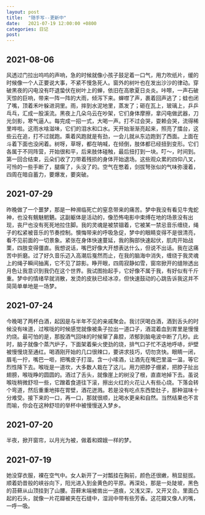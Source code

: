 ```yaml
---
layout: post
title:  "随手写--更新中"
date:   2021-07-19 12:00:00 +0800
categories: 日记
post: 
---
```


## 2021-08-06

风透过门拉出呜呜的声响，急的时候就像小孩子鼓足着一口气，用力吹纸片，缓的时候像一个人正要说大事，不紧不慢急死人。窗外的树叶也在发出沙沙的律动。穿破黑夜的闪电没有吓退蛰伏在树叶上的蝉，依旧在高歌夏日炎炎。咔嚓，一声石破天惊的巨响，带来一阵一阵的大雨，倾泻下来。蝉噤了声，裹着回声逃了；蛙也闭了嘴，顶着禾叶躲进洞里。雨，摔到水泥地里，蒸发了；砸在瓦上，玻璃上，乒乒乓乓，汇成一股溪流。黑夜上几朵乌云在吵架，它们身体摩擦，拿闪电做武器，刀光剑影，寒气逼人。每完成一招一式，大喝一声。打不过会哭，耍赖会哭，流得稀里哗啦。这雨水啥滋味，它们的泪水和口水。天开始渐渐亮起来，照亮了擂台，这些云在追，打不过就跑。乘着风跑就是有劲，一会儿就从东边跑到了西面。上面在斗着下面也没闲着。树呀，草呀，都在呐喊，在倾倒，肢体都已经扭到变形。它们各属于不同阵营，开始很和平，后来肢体碰触，最后扭打到一块。叮～，时间到。第一回合结束，云朵们收了刀带着残损的身体开始退场。这些观众累的四仰八叉，可怜的一些手断了，腿瘸了，头没了的。空气在憋着，剑拔弩张似的气味弥漫着，四周在暗自蓄力，要爆发，要突破。
## 2021-07-29

昨晚做了一个噩梦，那是一种濒临死亡的窒息带来的痛苦。梦中我没有看见牛鬼蛇神，也没有魑魅魍魉。这副躯体是活动的，像恐怖电影中束缚在地的场景没有出现，丧尸也没有死死地拉住脚。我的灵魂是被禁锢着，它被某一禁忌音乐缠绕，绳子的松紧被音乐的节奏控制。懊悔带来的呼吸急促，梦中的眼睛变得不是很清亮，看不见前面的一切景象。紧张在身体快速蔓延，我的胸部快速起伏，肌肉开始战栗，四肢变得僵直。我想说话，嘴巴好像大开想表达什么，但说不出话。我在这痛苦中折磨。过了好久音乐迈入高潮后戛然而止，在我的脑海中消失，缠绕于我灵魂上的绳子瞬间抽离，它不见了踪影。睁开眼，四周寂静如雪，窗帘掀开的缝隙透出月色让我意识到我仍在这个世界。我试图抬起手，它好像不属于我，有好似有千斤重。梦中的情绪早就消散，发烫的皮肤已经冰凉，但快速鼓动的心跳告诉我这并不简简单单地是一场梦。

## 2021-07-24

今晚喝了两杯白酒，起因是与半年不见的亲戚聚会。我讨厌喝白酒，酒到舌头的时候没有味道，过喉咙的时候感觉就像被条子拉出一道口子，酒混着血到胃里是慢慢灼烧。最可怕的是，那股酒气回味的时候窜了鼻腔，浓郁到脑电波中断了几秒。此时，脑子就像个蒸汽炉子，下面架着柴火使劲的烧，排气口子忙不迭地呼哧，炉壁被慢慢烧至通红。喝酒刚开始的几口很辣口，要讲求技巧，切勿贪快。眼睛一闭，眉毛一拧，嘴巴一咂，把嘴皮子打湿。含一小嗦酒，让酒先在嘴巴里温一温，等它烈性降下去。喉咙是一道坎，大多数人栽在了这儿。用力把脖子绷紧，把脖子扯出翅膀，喉咙睁的圆圆的。酒过了舌头，就像崖上的树没了根，直直地掉下去。虽说喉咙稍微舒坦一些，它蹭着食道往下滚，擦出火红的火花让人有些心烧。下落会转个弯道，然后重重地摔在胃壁，酒花迸溅。若是没有吃点东西垫肚子，那种滋味十分难受。接下来的一口，再一口，那就很顺，比喝水更亲和自然。当然结果也不言而喻，你会在这种舒坦的举杯中被慢慢送入梦乡。

## 2021-07-20

半夜，掀开窗帘，以月光为被，做着和嫦娥一样的梦。

## 2021-07-19

她没穿衣服，裸在空气中。女人新开了一对瓢挂在胸前，颜色还很嫩，稍显挺拔。顺着奶昔般的峡谷向下，阳光进入到金黄色的平原。再深处，那是一处陡坡，黑色的苔藓从山顶挂到了山腰。苔藓末端被凿出一道痕，又浅又深，又开又合。里面凸起的石头，就像一片花瓣被夹在石缝中，湿润中带有些芳香。这花瓣又像人的嘴，一呼一吸。